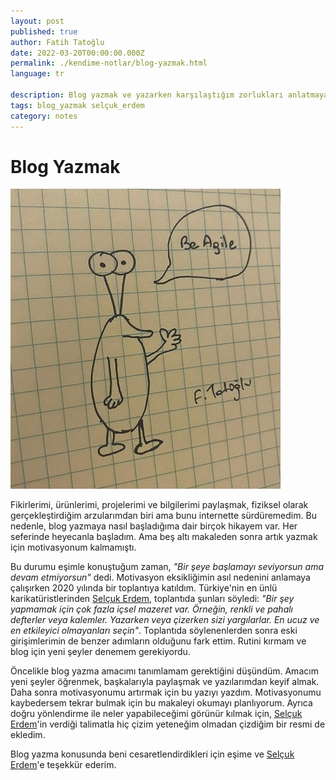 ```yaml
---
layout: post
published: true
author: Fatih Tatoğlu
date: 2022-03-20T00:00:00.000Z
permalink: ./kendime-notlar/blog-yazmak.html
language: tr

description: Blog yazmak ve yazarken karşılaştığım zorlukları anlatmaya çalıştım. Motivasyon kaynağım olacak bir yazı.
tags: blog_yazmak selçuk_erdem
category: notes
---
```


# Blog Yazmak

[![Be Agile](../../image/be-agile-cartoon.jpg "Be Agile")](https://www.instagram.com/p/CH2zB56hMWV)

Fikirlerimi, ürünlerimi, projelerimi ve bilgilerimi paylaşmak, fiziksel olarak gerçekleştirdiğim arzularımdan biri ama bunu internette sürdüremedim. Bu nedenle, blog yazmaya nasıl başladığıma dair birçok hikayem var. Her seferinde heyecanla başladım. Ama beş altı makaleden sonra artık yazmak için motivasyonum kalmamıştı.

Bu durumu eşimle konuştuğum zaman, *"Bir şeye başlamayı seviyorsun ama devam etmiyorsun"* dedi. Motivasyon eksikliğimin asıl nedenini anlamaya çalışırken 2020 yılında bir toplantıya katıldım. Türkiye'nin en ünlü karikatüristlerinden [Selçuk Erdem](https://twitter.com/selcukerdem "Selçuk Erdem (@selcukerdem) / Twitter"), toplantıda şunları söyledi: *"Bir şey yapmamak için çok fazla içsel mazeret var. Örneğin, renkli ve pahalı defterler veya kalemler. Yazarken veya çizerken sizi yargılarlar. En ucuz ve en etkileyici olmayanları seçin"*. Toplantıda söylenenlerden sonra eski girişimlerimin de benzer adımların olduğunu fark ettim. Rutini kırmam ve blog için yeni şeyler denemem gerekiyordu.

Öncelikle blog yazma amacımı tanımlamam gerektiğini düşündüm. Amacım yeni şeyler öğrenmek, başkalarıyla paylaşmak ve yazılarımdan keyif almak. Daha sonra motivasyonumu artırmak için bu yazıyı yazdım. Motivasyonumu kaybedersem tekrar bulmak için bu makaleyi okumayı planlıyorum. Ayrıca doğru yönlendirme ile neler yapabileceğimi görünür kılmak için, [Selçuk Erdem](https://twitter.com/selcukerdem "Selçuk Erdem (@selcukerdem) / Twitter")'in verdiği talimatla hiç çizim yeteneğim olmadan çizdiğim bir resmi de ekledim.

Blog yazma konusunda beni cesaretlendirdikleri için eşime ve [Selçuk Erdem](https://twitter.com/selcukerdem "Selçuk Erdem (@selcukerdem) / Twitter")'e teşekkür ederim.

